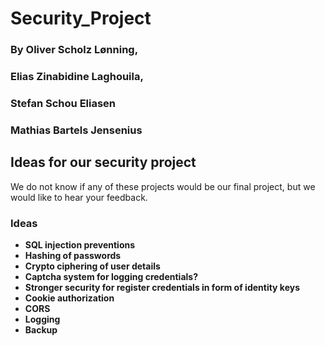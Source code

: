 # Security_Project
### By Oliver Scholz Lønning,
### Elias Zinabidine Laghouila, 
### Stefan Schou Eliasen 
### Mathias Bartels Jensenius

## Ideas for our security project

We do not know if any of these projects would be our final project, but we would like to hear your feedback.

### Ideas

* **SQL injection preventions**
* **Hashing of passwords**
* **Crypto ciphering of user details**
* **Captcha system for logging credentials?**
* **Stronger security for register credentials in form of identity keys**
* **Cookie authorization**
* **CORS**
* **Logging**
* **Backup**
